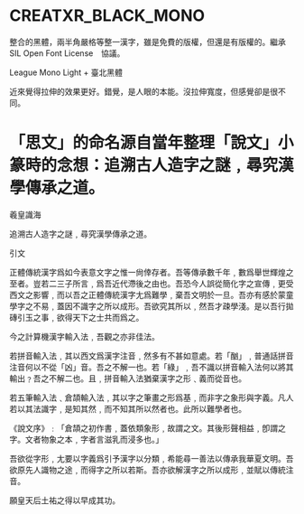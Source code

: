 # CREATXR_BLACK_MONO

整合的黑體，兩半角嚴格等整一漢字，雖是免費的版權，但還是有版權的。繼承　SIL Open Font License　協議。

League Mono Light + 臺北黑體

近來覺得拉伸的效果更好。錯覺，是人眼的本能。沒拉伸寬度，但感覺卻是很不同。


# 「思文」的命名源自當年整理「說文」小篆時的念想：追溯古人造字之謎﹐尋究漢學傳承之道。

羲皇識海

追溯古人造字之謎﹐尋究漢學傳承之道。

引文

正體傳統漢字爲如今表意文字之惟一尙倖存者。吾等傳承數千年﹐數爲舉世輝煌之至者。豈若二三子所言﹐爲吾近代滯後之由也。吾恐今人誤從簡化字之宣傳﹐更受西文之影響﹐而以吾之正體傳統漢字尢爲難學﹐棄吾文明於一旦。吾亦有感於蒙童學字之不易﹐蓋因不識字之所以成形。吾欲究其所以﹐然吾才疎學淺。是以吾行拋磚引玉之事﹐欲得天下之士共而爲之。

今之計算機漢字輸入法﹐吾觀之亦非佳法。

若拼音輸入法﹐其以西文爲漢字注音﹐然多有不甚如意處。若「酗」﹐普通話拼音注音何以不從「凶」音。吾之不解一也。若「綠」﹐吾不識以拼音輸入法何以將其輸出﹖吾之不解二也。且﹐拼音輸入法猶棄漢字之形﹑義而從音也。

若五筆輸入法﹑倉頡輸入法﹐其以字之筆畫之形爲基﹐而非字之象形與字義。凡人若以其法識字﹐是知其然﹐而不知其所以然者也。此所以難學者也。

《說文序》﹕「倉頡之初作書﹐蓋依類象形﹐故謂之文。其後形聲相益﹐卽謂之字。文者物象之本﹐字者言滋乳而浸多也。」

吾欲從字形﹐尢要以字義爲引予漢字以分類﹐希能尋一善法以傳承我華夏文明。吾欲原先人識物之途﹐而得字之所以若斯。吾亦欲解漢字之所以成形﹐並賦以傳統注音。

願皇天后土祐之得以早成其功。
